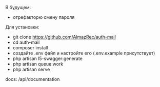 В будущем:
 - отрефакторю смену пароля

Для установки:
 - git clone https://github.com/AlmazRec/auth-mail
 - cd auth-mail
 - composer install
 - создайте .env файл и настройте его (.env.example присутствует)
 - php artisan l5-swagger:generate
 - php artisan queue:work
 - php artisan serve

docs: /api/documentation
